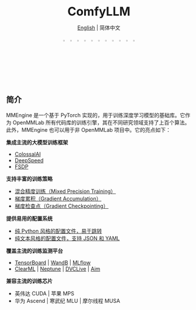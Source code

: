 <div align="center">
    <b><font size="6">ComfyLLM</font></b>

[English](README.md) | 简体中文

</div>

<div align="center">
  <a href="https://openmmlab.medium.com/" style="text-decoration:none;">
    <img src="https://user-images.githubusercontent.com/25839884/219255827-67c1a27f-f8c5-46a9-811d-5e57448c61d1.png" width="3%" alt="" /></a>
  <img src="https://user-images.githubusercontent.com/25839884/218346358-56cc8e2f-a2b8-487f-9088-32480cceabcf.png" width="3%" alt="" />
  <a href="https://discord.com/channels/1037617289144569886/1073056342287323168" style="text-decoration:none;">
    <img src="https://user-images.githubusercontent.com/25839884/218347213-c080267f-cbb6-443e-8532-8e1ed9a58ea9.png" width="3%" alt="" /></a>
  <img src="https://user-images.githubusercontent.com/25839884/218346358-56cc8e2f-a2b8-487f-9088-32480cceabcf.png" width="3%" alt="" />
  <a href="https://twitter.com/OpenMMLab" style="text-decoration:none;">
    <img src="https://user-images.githubusercontent.com/25839884/218346637-d30c8a0f-3eba-4699-8131-512fb06d46db.png" width="3%" alt="" /></a>
  <img src="https://user-images.githubusercontent.com/25839884/218346358-56cc8e2f-a2b8-487f-9088-32480cceabcf.png" width="3%" alt="" />
  <a href="https://www.youtube.com/openmmlab" style="text-decoration:none;">
    <img src="https://user-images.githubusercontent.com/25839884/218346691-ceb2116a-465a-40af-8424-9f30d2348ca9.png" width="3%" alt="" /></a>
  <img src="https://user-images.githubusercontent.com/25839884/218346358-56cc8e2f-a2b8-487f-9088-32480cceabcf.png" width="3%" alt="" />
  <a href="https://space.bilibili.com/1293512903" style="text-decoration:none;">
    <img src="https://user-images.githubusercontent.com/25839884/219026751-d7d14cce-a7c9-4e82-9942-8375fca65b99.png" width="3%" alt="" /></a>
  <img src="https://user-images.githubusercontent.com/25839884/218346358-56cc8e2f-a2b8-487f-9088-32480cceabcf.png" width="3%" alt="" />
  <a href="https://www.zhihu.com/people/openmmlab" style="text-decoration:none;">
    <img src="https://user-images.githubusercontent.com/25839884/219026120-ba71e48b-6e94-4bd4-b4e9-b7d175b5e362.png" width="3%" alt="" /></a>
</div>


## 简介

MMEngine 是一个基于 PyTorch 实现的，用于训练深度学习模型的基础库。它作为 OpenMMLab 所有代码库的训练引擎，其在不同研究领域支持了上百个算法。此外，MMEngine 也可以用于非 OpenMMLab 项目中。它的亮点如下：

**集成主流的大模型训练框架**

- [ColossalAI](https://mmengine.readthedocs.io/zh-cn/latest/common_usage/large_model_training.html#colossalai)
- [DeepSpeed](https://mmengine.readthedocs.io/zh-cn/latest/common_usage/large_model_training.html#deepspeed)
- [FSDP](https://mmengine.readthedocs.io/zh-cn/latest/common_usage/large_model_training.html#fullyshardeddataparallel-fsdp)

**支持丰富的训练策略**

- [混合精度训练（Mixed Precision Training）](https://mmengine.readthedocs.io/zh-cn/latest/common_usage/speed_up_training.html#id3)
- [梯度累积（Gradient Accumulation）](https://mmengine.readthedocs.io/zh-cn/latest/common_usage/save_gpu_memory.html#id2)
- [梯度检查点（Gradient Checkpointing）](https://mmengine.readthedocs.io/zh-cn/latest/common_usage/save_gpu_memory.html#id3)

**提供易用的配置系统**

- [纯 Python 风格的配置文件，易于跳转](https://mmengine.readthedocs.io/zh-cn/latest/advanced_tutorials/config.html#python-beta)
- [纯文本风格的配置文件，支持 JSON 和 YAML](https://mmengine.readthedocs.io/zh-cn/latest/advanced_tutorials/config.html#id1)

**覆盖主流的训练监测平台**

- [TensorBoard](https://mmengine.readthedocs.io/zh-cn/latest/common_usage/visualize_training_log.html#tensorboard) | [WandB](https://mmengine.readthedocs.io/zh-cn/latest/common_usage/visualize_training_log.html#wandb) | [MLflow](https://mmengine.readthedocs.io/zh-cn/latest/common_usage/visualize_training_log.html#mlflow-wip)
- [ClearML](https://mmengine.readthedocs.io/zh-cn/latest/common_usage/visualize_training_log.html#clearml) | [Neptune](https://mmengine.readthedocs.io/zh-cn/latest/common_usage/visualize_training_log.html#neptune) | [DVCLive](https://mmengine.readthedocs.io/zh-cn/latest/common_usage/visualize_training_log.html#dvclive) | [Aim](https://mmengine.readthedocs.io/zh-cn/latest/common_usage/visualize_training_log.html#aim)

**兼容主流的训练芯片**

- 英伟达 CUDA | 苹果 MPS
- 华为 Ascend | 寒武纪 MLU | 摩尔线程 MUSA

